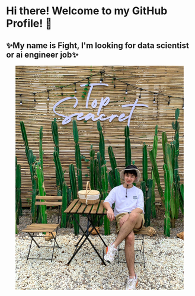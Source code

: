 # Hi there! Welcome to my GitHub Profile! 👋
## ✨My name is Fight, I'm looking for data scientist or ai engineer job✨
<div align="center">
    <img width="90%" src="./assets/my_profile.jpg">
</div>














<!--
**chayanondev/chayanondev** is a ✨ _special_ ✨ repository because its `README.md` (this file) appears on your GitHub profile.

Here are some ideas to get you started:

- 🔭 I’m currently working on ...
- 🌱 I’m currently learning ...
- 👯 I’m looking to collaborate on ...
- 🤔 I’m looking for help with ...
- 💬 Ask me about ...
- 📫 How to reach me: ...
- 😄 Pronouns: ...
- ⚡ Fun fact: ...
-->
